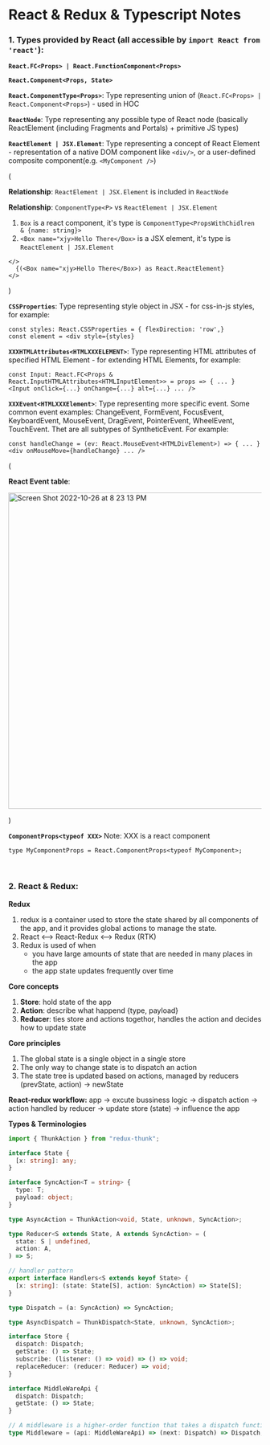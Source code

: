 # React & Redux & Typescript Notes

### 1. Types provided by React (all accessible by `import React from 'react'`):

**`React.FC<Props> | React.FunctionComponent<Props>`**

**`React.Component<Props, State>`**

**`React.ComponentType<Props>`**: Type representing union of (`React.FC<Props> | React.Component<Props>`) - used in HOC

**`ReactNode`**: Type representing any possible type of React node (basically ReactElement (including Fragments and Portals) + primitive JS types)

**`ReactElement | JSX.Element`**: Type representing a concept of React Element - representation of a native DOM component like `<div/>`, or a user-defined composite component(e.g. `<MyComponent />`)

(

**Relationship**: `ReactElement | JSX.Element` is included in `ReactNode`

**Relationship**: `ComponentType<P>` vs `ReactElement | JSX.Element`

1. `Box` is a react component, it's type is `ComponentType<PropsWithChidlren & {name: string}>`
2. `<Box name="xjy>Hello There</Box>` is a JSX element, it's type is `ReactElement | JSX.Element`

```
</>
  {(<Box name="xjy>Hello There</Box>) as React.ReactElement}
</>
```

)

**`CSSProperties`**: Type representing style object in JSX - for css-in-js styles, for example:

```
const styles: React.CSSProperties = { flexDirection: 'row',}
const element = <div style={styles}
```

**`XXXHTMLAttributes<HTMLXXXELEMENT>`**: Type representing HTML attributes of specified HTML Element - for extending HTML Elements, for example:

```
const Input: React.FC<Props & React.InputHTMLAttributes<HTMLInputElement>> = props => { ... }
<Input onClick={...} onChange={...} alt={...} ... />
```

**`XXXEvent<HTMLXXXElement>`**: Type representing more specific event. Some common event examples: ChangeEvent, FormEvent, FocusEvent, KeyboardEvent, MouseEvent, DragEvent, PointerEvent, WheelEvent, TouchEvent. Thet are all subtypes of SyntheticEvent. For example:

```
const handleChange = (ev: React.MouseEvent<HTMLDivElement>) => { ... }
<div onMouseMove={handleChange} ... />
```

(

**React Event table**:

<img width="630" alt="Screen Shot 2022-10-26 at 8 23 13 PM" src="https://user-images.githubusercontent.com/46456200/198162808-a84807d9-d091-4ba9-8263-55e45d56d72c.png">

)

**`ComponentProps<typeof XXX>`** Note: XXX is a react component

```
type MyComponentProps = React.ComponentProps<typeof MyComponent>;
```

<br/>

### 2. React & Redux:

**Redux**

1. redux is a container used to store the state shared by all components
   of the app, and it provides global actions to manage the state.
2. React <--> React-Redux <--> Redux (RTK)
3. Redux is used of when
   - you have large amounts of state that are needed in many places in the app
   - the app state updates frequently over time

**Core concepts**

1. **Store**: hold state of the app
2. **Action**: describe what happend {type, payload}
3. **Reducer**: ties store and actions togethor, handles the action and decides how to update state

**Core principles**

1. The global state is a single object in a single store
2. The only way to change state is to dispatch an action
3. The state tree is updated based on actions, managed by reducers (prevState, action) -> newState

**React-redux workflow:**
app -> excute bussiness logic -> dispatch action ->
action handled by reducer -> update store (state) -> influence the app

**Types & Terminologies**

```typescript
import { ThunkAction } from "redux-thunk";

interface State {
  [x: string]: any;
}

interface SyncAction<T = string> {
  type: T;
  payload: object;
}

type AsyncAction = ThunkAction<void, State, unknown, SyncAction>;

type Reducer<S extends State, A extends SyncAction> = (
  state: S | undefined,
  action: A,
) => S;

// handler pattern
export interface Handlers<S extends keyof State> {
  [x: string]: (state: State[S], action: SyncAction) => State[S];
}

type Dispatch = (a: SyncAction) => SyncAction;

type AsyncDispatch = ThunkDispatch<State, unknown, SyncAction>;

interface Store {
  dispatch: Dispatch;
  getState: () => State;
  subscribe: (listener: () => void) => () => void;
  replaceReducer: (reducer: Reducer) => void;
}

interface MiddleWareApi {
  dispatch: Dispatch;
  getState: () => State;
}

// A middleware is a higher-order function that takes a dispatch function to return a new dispatch function. It often turns async actions into actions.
type Middleware = (api: MiddleWareApi) => (next: Dispatch) => Dispatch;
```
